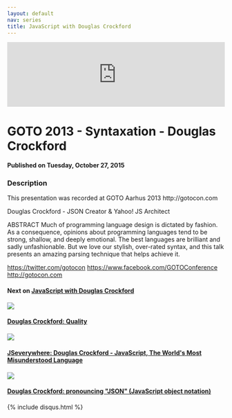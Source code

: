 ```yaml
---
layout: default
nav: series
title: JavaScript with Douglas Crockford
---
```


<div class="container">
    <div class="row mt grid">
        <div class="mt"></div>
        <div class="row" style="margin-bottom: 20px;">
            <div class="col-sm-push-1 col-sm-10 col-md-push-2 col-md-8">
                <div class="video-container">
                    <iframe width="100%" src="https://www.youtube.com/embed/Nlqv6NtBXcA" frameborder="0" allowfullscreen></iframe>
                </div>
            </div>
            <div class="clearfix"></div>
            <div class="col-md-8">
                <h1>GOTO 2013 - Syntaxation - Douglas Crockford</h1>
                <h4>Published on Tuesday, October 27, 2015</h4>
                <h3>Description</h3>
                <p>This presentation was recorded at GOTO Aarhus 2013
http://gotocon.com

Douglas Crockford - JSON Creator & Yahoo! JS Architect

ABSTRACT
Much of programming language design is dictated by fashion. As a consequence, opinions about programming languages tend to be strong, shallow, and deeply emotional. The best languages are brilliant and sadly unfashionable. But we love our stylish, over-rated syntax, and this talk presents an amazing parsing technique that helps achieve it.

https://twitter.com/gotocon
https://www.facebook.com/GOTOConference
http://gotocon.com</p>
            </div>
            <div class="col-md-4">
                <h4>Next on <a href="/series/javascript-with-douglas-crockford">JavaScript with Douglas Crockford</a></h4><div class="row" style="margin-bottom: 20px">
            <div class="col-md-6">
                <a href="/series/javascript-with-douglas-crockford/douglas-crockford-quality">
                    <img src="/img/blank.gif" data-echo="https://i.ytimg.com/vi/t9YLtDJZtPY/hqdefault.jpg" class="img-responsive" />
                </a>
            </div>
            <div class="col-md-6">
                <h4>
                    <a href="/series/javascript-with-douglas-crockford/douglas-crockford-quality">Douglas Crockford: Quality</a>
                </h4>
            </div>
        </div><div class="row" style="margin-bottom: 20px">
            <div class="col-md-6">
                <a href="/series/javascript-with-douglas-crockford/jseverywhere-douglas-crockford-javascript-the-world-s-most-misunderstood-language">
                    <img src="/img/blank.gif" data-echo="https://i.ytimg.com/vi/gz7KL7ZirZc/hqdefault.jpg" class="img-responsive" />
                </a>
            </div>
            <div class="col-md-6">
                <h4>
                    <a href="/series/javascript-with-douglas-crockford/jseverywhere-douglas-crockford-javascript-the-world-s-most-misunderstood-language">JSeverywhere: Douglas Crockford - JavaScript, The World's Most Misunderstood Language</a>
                </h4>
            </div>
        </div><div class="row" style="margin-bottom: 20px">
            <div class="col-md-6">
                <a href="/series/javascript-with-douglas-crockford/douglas-crockford-pronouncing-json-javascript-object-notation-">
                    <img src="/img/blank.gif" data-echo="https://i.ytimg.com/vi/zhVdWQWKRqM/hqdefault.jpg" class="img-responsive" />
                </a>
            </div>
            <div class="col-md-6">
                <h4>
                    <a href="/series/javascript-with-douglas-crockford/douglas-crockford-pronouncing-json-javascript-object-notation-">Douglas Crockford: pronouncing "JSON" (JavaScript object notation)</a>
                </h4>
            </div>
        </div>
            </div>
            <div class="col-md-8">
                {% include disqus.html %}
            </div>
        </div>
    </div>
    <div class="row mt grid"></div>
</div>
